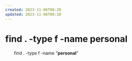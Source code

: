 ```yaml
---
created: 2023-11-06T08:20
updated: 2023-11-06T08:20
---
```

# find . -type f -name personal

　　find . -type f -name "**personal**"
